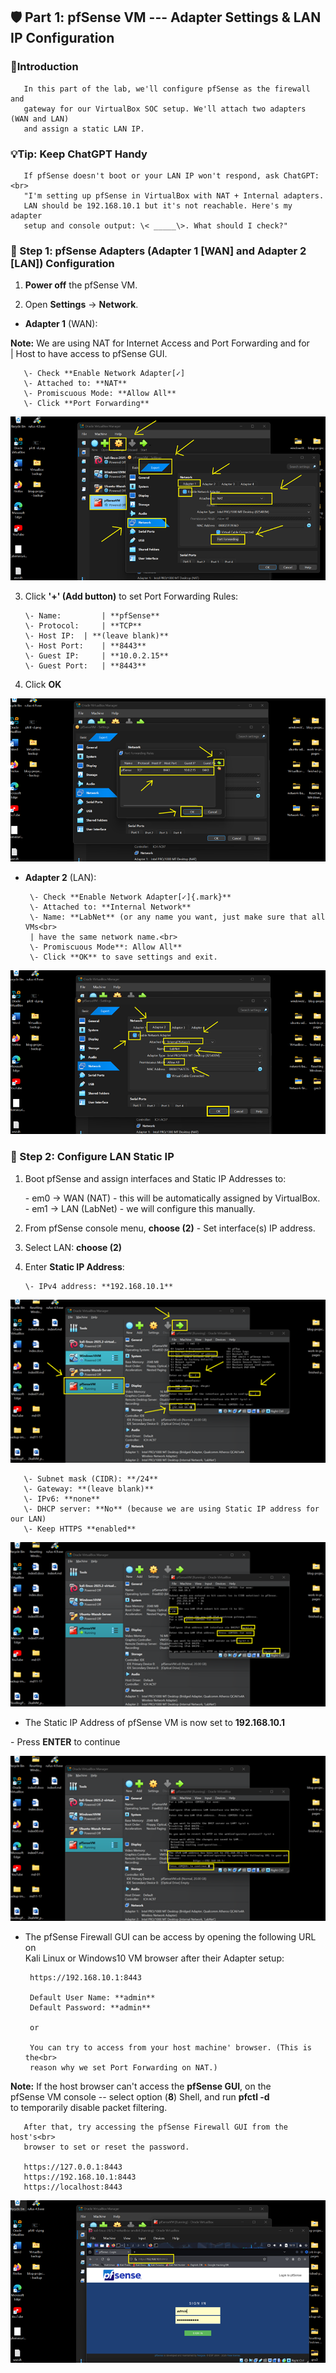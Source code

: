 ﻿

## 🛡️ Part 1: pfSense VM --- Adapter Settings & LAN IP Configuration

### 📌Introduction

       In this part of the lab, we'll configure pfSense as the firewall and 
       gateway for our VirtualBox SOC setup. We'll attach two adapters (WAN and LAN)
       and assign a static LAN IP.

### 💡Tip: Keep ChatGPT Handy

       If pfSense doesn't boot or your LAN IP won't respond, ask ChatGPT:<br>
       "I'm setting up pfSense in VirtualBox with NAT + Internal adapters.
       LAN should be 192.168.10.1 but it's not reachable. Here's my adapter 
       setup and console output: \< _____\>. What should I check?"

### 🔹 Step 1: pfSense Adapters (Adapter 1 \[WAN\] and Adapter 2 \[LAN\]) Configuration

1. **Power off** the pfSense VM.

2. Open **Settings** → **Network**.

- **Adapter 1** (WAN):

**Note:** We are using NAT for Internet Access and Port Forwarding and for<br>
        | Host to have access to pfSense GUI.

       \- Check **Enable Network Adapter[✓]
       \- Attached to: **NAT**
       \- Promiscuous Mode: **Allow All**
       \- Click **Port Forwarding**

![](../images/9p1-images/Pf1.png)

3. Click **'+' (Add button)** to set Port Forwarding Rules:

       \- Name: 		| **pfSense**
       \- Protocol:  	| **TCP**
       \- Host IP: 	| **(leave blank)**
       \- Host Port: 	| **8443**
       \- Guest IP: 	| **10.0.2.15**
       \- Guest Port: 	| **8443**

4. Click **OK**

![](../images/9p1-images/Pf2.png)

- **Adapter 2** (LAN):

       \- Check **Enable Network Adapter[✓]{.mark}**
       \- Attached to: **Internal Network**
       \- Name: **LabNet** (or any name you want, just make sure that all VMs<br>
       | have the same network name.<br>
       \- Promiscuous Mode**: Allow All**
       \- Click **OK** to save settings and exit.

![](../images/9p1-images/Pf3.png)

### 🔹 Step 2: Configure LAN Static IP

1.  Boot pfSense and assign interfaces and Static IP Addresses to:

       \- em0 → WAN (NAT) 	\- this will be automatically assigned by VirtualBox.
       \- em1 → LAN (LabNet) 	\- we will configure this manually.

2. From pfSense console menu, **choose (2)** - Set interface(s) IP address.
3. Select LAN: **choose (2)**
4. Enter **Static IP Address**:

       \- IPv4 address: **192.168.10.1**

![](../images/9p1-images/Pf4.png)

       \- Subnet mask (CIDR): **/24**
       \- Gateway: **(leave blank)**
       \- IPv6: **none**
       \- DHCP server: **No** (because we are using Static IP address for our LAN)
       \- Keep HTTPS **enabled**

![](../images/9p1-images/Pf5.png)

- The Static IP Address of pfSense VM is now set to **192.168.10.1**

 \- Press **ENTER** to continue

![](../images/9p1-images/Pf6.png)

- The pfSense Firewall GUI can be access by opening the following URL on<br>
       Kali Linux or Windows10 VM browser after their Adapter setup:
       
       https://192.168.10.1:8443
       
       Default User Name: **admin**
       Default Password: **admin**

       or

       You can try to access from your host machine' browser. (This is the<br>
       reason why we set Port Forwarding on NAT.)

**Note:** If the host browser can't access the **pfSense GUI**, on the<br>
       pfSense VM console -- select option (**8**) Shell, and run **pfctl -d**<br> 
       to temporarily disable packet filtering.

       After that, try accessing the pfSense Firewall GUI from the host's<br>
       browser to set or reset the password.

       https://127.0.0.1:8443
       https://192.168.10.1:8443
       https://localhost:8443
       
![](../images/9p1-images/Pf7.png)


<!-- [👉 Install Ubuntu Server VM](/4UbuntuServerVM_page.md)→

[🔙 Back to Home\](../index.md)
